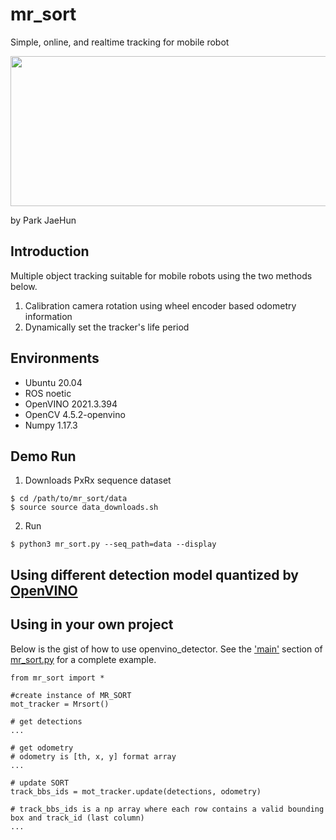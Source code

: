 # mr_sort
Simple, online, and realtime tracking for mobile robot

<p align="center">
<img src=https://user-images.githubusercontent.com/22341340/134169357-9407a12c-7a6b-45f6-988e-8f68d8908f91.gif width="640" height="240">
</p>

by Park JaeHun

## Introduction
Multiple object tracking suitable for mobile robots using the two methods below.
1. Calibration camera rotation using wheel encoder based odometry information
2. Dynamically set the tracker's life period

## Environments
- Ubuntu 20.04
- ROS noetic
- OpenVINO 2021.3.394
- OpenCV 4.5.2-openvino
- Numpy 1.17.3

## Demo Run
1. Downloads PxRx sequence dataset
```
$ cd /path/to/mr_sort/data
$ source source data_downloads.sh
```
2. Run
```
$ python3 mr_sort.py --seq_path=data --display
```

## Using different detection model quantized by [OpenVINO](https://docs.openvinotoolkit.org/latest/openvino_docs_MO_DG_Deep_Learning_Model_Optimizer_DevGuide.html)

## Using in your own project
Below is the gist of how to use openvino_detector. See the ['main'](https://github.com/MilyangParkJaeHun/mr_sort/blob/fd0adc0b6b2ad8c55c98e6d8ab20570c99791093/tracker/mr_sort.py#L353) section of [mr_sort.py](https://github.com/MilyangParkJaeHun/mr_sort/blob/fd0adc0b6b2ad8c55c98e6d8ab20570c99791093/tracker/mr_sort.py) for a complete example.
```
from mr_sort import *

#create instance of MR_SORT
mot_tracker = Mrsort() 

# get detections
...

# get odometry
# odometry is [th, x, y] format array
...

# update SORT
track_bbs_ids = mot_tracker.update(detections, odometry)

# track_bbs_ids is a np array where each row contains a valid bounding box and track_id (last column)
...

```

